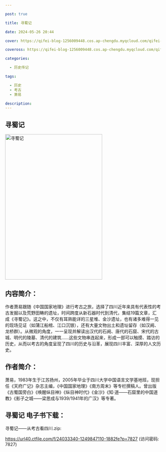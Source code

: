 ```yaml
---

post: true

title: 寻蜀记

date: 2024-05-26 20:44

cover: https://qifei-blog-1256009448.cos.ap-chengdu.myqcloud.com/qifei-blog/6632e8a20ea9cb1403b37517.jpg

coveross: https://qifei-blog-1256009448.cos.ap-chengdu.myqcloud.com/qifei-blog/6632e8a20ea9cb1403b37517.jpg

categories:

  - 历史传记

tags:

  - 历史
  - 考古
  - 萧易

description:
---
```


## 寻蜀记

<img alt=" 寻蜀记" class="aligncenter loading" data-was-processed="true" decoding="async" fetchpriority="high" height="471" src="https://qifei-blog-1256009448.cos.ap-chengdu.myqcloud.com/qifei-blog/6632e8a20ea9cb1403b37517.jpg " style="cursor: zoom-in;" width="314"/>

## 内容简介：

作者萧易跟随《中国国家地理》进行考古之旅，选择了四川近年来具有代表性的考古发掘以及荒野田畴的遗址，时间跨度从新石器时代到清代，集结19篇文章，汇成《寻蜀记》。这之中，不仅有耳熟能详的三星堆、金沙遗址，也有诸多难得一见的现场见证（如蒲江船棺、江口沉银），还有大量文物出土和遗址留存（如汉阙、龙桥群）。从微观的角度，一一呈现并解读出汉代的石阙、唐代的石窟、宋代的古城、明代的陵墓、清代的建筑……这些文物串连起来，形成一部可以触摸、踏访的历史，从而以考古的角度呈现了四川的历史与沿革，展现四川丰富、深厚的人文历史。

## 作者简介：

萧易，1983年生于江苏扬州，2005年毕业于四川大学中国语言文学基地班，现担任《天府广记》杂志主编，《中国国家地理》《南方周末》等专栏撰稿人。曾出版《古蜀国旁白》《唤醒纵目神》《纵目神时代》《金沙》《知·道——石窟里的中国道教》《影子之城——梁思成与1939/1941年的广汉》等专著。

## 寻蜀记 电子书下载：
寻蜀记——从考古看四川.zip: 

https://url40.ctfile.com/f/24033340-1249847110-1882fe?p=7827 (访问密码: 7827)
